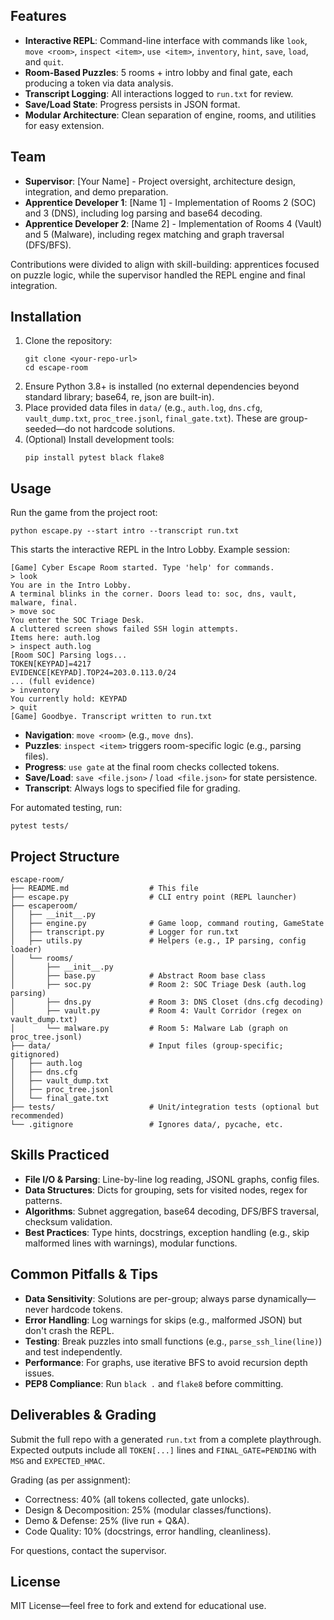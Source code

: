 ## Features
- **Interactive REPL**: Command-line interface with commands like `look`, `move <room>`, `inspect <item>`, `use <item>`, `inventory`, `hint`, `save`, `load`, and `quit`.
- **Room-Based Puzzles**: 5 rooms + intro lobby and final gate, each producing a token via data analysis.
- **Transcript Logging**: All interactions logged to `run.txt` for review.
- **Save/Load State**: Progress persists in JSON format.
- **Modular Architecture**: Clean separation of engine, rooms, and utilities for easy extension.

## Team
- **Supervisor**: [Your Name] - Project oversight, architecture design, integration, and demo preparation.
- **Apprentice Developer 1**: [Name 1] - Implementation of Rooms 2 (SOC) and 3 (DNS), including log parsing and base64 decoding.
- **Apprentice Developer 2**: [Name 2] - Implementation of Rooms 4 (Vault) and 5 (Malware), including regex matching and graph traversal (DFS/BFS).

Contributions were divided to align with skill-building: apprentices focused on puzzle logic, while the supervisor handled the REPL engine and final integration.

## Installation
1. Clone the repository:
   ```
   git clone <your-repo-url>
   cd escape-room
   ```
2. Ensure Python 3.8+ is installed (no external dependencies beyond standard library; base64, re, json are built-in).
3. Place provided data files in `data/` (e.g., `auth.log`, `dns.cfg`, `vault_dump.txt`, `proc_tree.jsonl`, `final_gate.txt`). These are group-seeded—do not hardcode solutions.
4. (Optional) Install development tools:
   ```
   pip install pytest black flake8
   ```

## Usage
Run the game from the project root:
```
python escape.py --start intro --transcript run.txt
```

This starts the interactive REPL in the Intro Lobby. Example session:
```
[Game] Cyber Escape Room started. Type 'help' for commands.
> look
You are in the Intro Lobby.
A terminal blinks in the corner. Doors lead to: soc, dns, vault, malware, final.
> move soc
You enter the SOC Triage Desk.
A cluttered screen shows failed SSH login attempts.
Items here: auth.log
> inspect auth.log
[Room SOC] Parsing logs...
TOKEN[KEYPAD]=4217
EVIDENCE[KEYPAD].TOP24=203.0.113.0/24
... (full evidence)
> inventory
You currently hold: KEYPAD
> quit
[Game] Goodbye. Transcript written to run.txt
```

- **Navigation**: `move <room>` (e.g., `move dns`).
- **Puzzles**: `inspect <item>` triggers room-specific logic (e.g., parsing files).
- **Progress**: `use gate` at the final room checks collected tokens.
- **Save/Load**: `save <file.json>` / `load <file.json>` for state persistence.
- **Transcript**: Always logs to specified file for grading.

For automated testing, run:
```
pytest tests/
```

## Project Structure
```
escape-room/
├── README.md                  # This file
├── escape.py                  # CLI entry point (REPL launcher)
├── escaperoom/
│   ├── __init__.py
│   ├── engine.py              # Game loop, command routing, GameState
│   ├── transcript.py          # Logger for run.txt
│   ├── utils.py               # Helpers (e.g., IP parsing, config loader)
│   └── rooms/
│       ├── __init__.py
│       ├── base.py            # Abstract Room base class
│       ├── soc.py             # Room 2: SOC Triage Desk (auth.log parsing)
│       ├── dns.py             # Room 3: DNS Closet (dns.cfg decoding)
│       ├── vault.py           # Room 4: Vault Corridor (regex on vault_dump.txt)
│       └── malware.py         # Room 5: Malware Lab (graph on proc_tree.jsonl)
├── data/                      # Input files (group-specific; gitignored)
│   ├── auth.log
│   ├── dns.cfg
│   ├── vault_dump.txt
│   ├── proc_tree.jsonl
│   └── final_gate.txt
├── tests/                     # Unit/integration tests (optional but recommended)
└── .gitignore                 # Ignores data/, pycache, etc.
```

## Skills Practiced
- **File I/O & Parsing**: Line-by-line log reading, JSONL graphs, config files.
- **Data Structures**: Dicts for grouping, sets for visited nodes, regex for patterns.
- **Algorithms**: Subnet aggregation, base64 decoding, DFS/BFS traversal, checksum validation.
- **Best Practices**: Type hints, docstrings, exception handling (e.g., skip malformed lines with warnings), modular functions.

## Common Pitfalls & Tips
- **Data Sensitivity**: Solutions are per-group; always parse dynamically—never hardcode tokens.
- **Error Handling**: Log warnings for skips (e.g., malformed JSON) but don't crash the REPL.
- **Testing**: Break puzzles into small functions (e.g., `parse_ssh_line(line)`) and test independently.
- **Performance**: For graphs, use iterative BFS to avoid recursion depth issues.
- **PEP8 Compliance**: Run `black .` and `flake8` before committing.

## Deliverables & Grading
Submit the full repo with a generated `run.txt` from a complete playthrough. Expected outputs include all `TOKEN[...]` lines and `FINAL_GATE=PENDING` with `MSG` and `EXPECTED_HMAC`.

Grading (as per assignment):
- Correctness: 40% (all tokens collected, gate unlocks).
- Design & Decomposition: 25% (modular classes/functions).
- Demo & Defense: 25% (live run + Q&A).
- Code Quality: 10% (docstrings, error handling, cleanliness).

For questions, contact the supervisor.

## License
MIT License—feel free to fork and extend for educational use.

